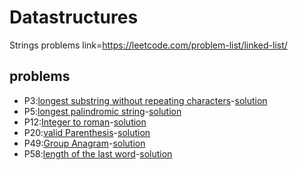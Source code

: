 # Datastructures
Strings problems link=https://leetcode.com/problem-list/linked-list/

## problems
* P3:[longest substring without repeating characters](Strings-md/P3.md)-[solution](Strings/P3.py)
* P5:[longest palindromic string](Strings-md/P5.md)-[solution](Strings/P5.py)
* P12:[Integer to roman](Strings-md/P12.md)-[solution](Strings/P12.py)
* P20:[valid Parenthesis](Strings-md/P20.md)-[solution](Strings/P20.py)
* P49:[Group Anagram](Strings-md/P49.md)-[solution](Strings/P49.py)
* P58:[length of the last word](Strings-md/P58.md)-[solution](Strings/P58.py)